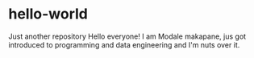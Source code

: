 # hello-world
Just another repository
Hello everyone!
I am Modale makapane, jus got introduced to programming and data engineering and I'm nuts over it.
